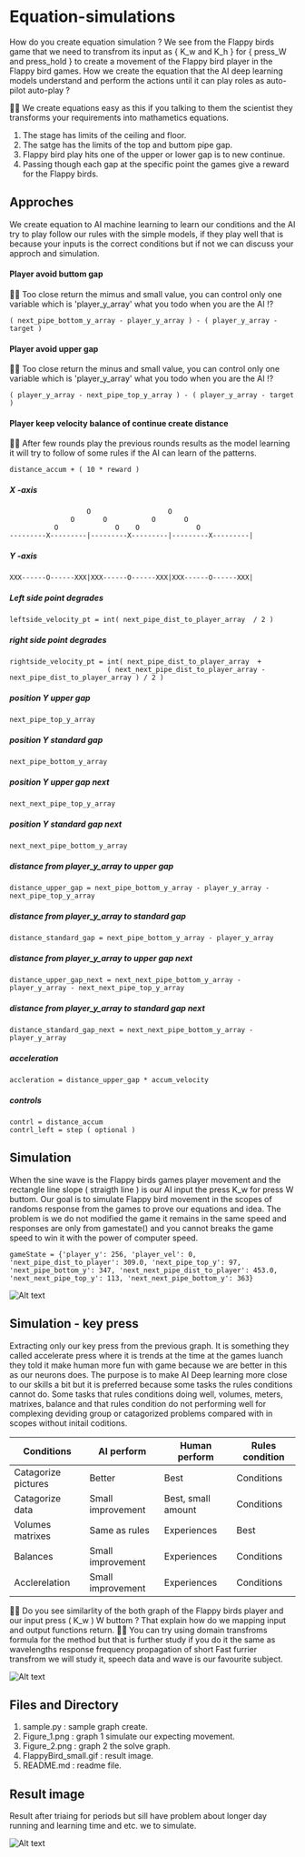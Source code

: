 # Equation-simulations
How do you create equation simulation ? We see from the Flappy birds game that we need to transfrom its input as { K_w and K_h } for { press_W and press_hold } to create a movement of the Flappy bird player in the Flappy bird games. How we create the equation that the AI deep learning models understand and perform the actions until it can play roles as auto-pilot auto-play ?

👧💬 We create equations easy as this if you talking to them the scientist they transforms your requirements into mathametics equations.
1. The stage has limits of the ceiling and floor.
2. The satge has the limits of the top and buttom pipe gap.
3. Flappy bird play hits one of the upper or lower gap is to new continue.
4. Passing though each gap at the specific point the games give a reward for the Flappy birds.

## Approches ##

We create equation to AI machine learning to learn our conditions and the AI try to play follow our rules with the simple models, if they play well that is because your inputs is the correct conditions but if not we can discuss your approch and simulation.

#### Player avoid buttom gap ####

👧💬 Too close return the mimus and small value, you can control only one variable which is 'player_y_array' what you todo when you are the AI !?
```
( next_pipe_bottom_y_array - player_y_array ) - ( player_y_array - target )
```

#### Player avoid upper gap ####

👧💬 Too close return the minus and small value, you can control only one variable which is 'player_y_array' what you todo when you are the AI !?
```
( player_y_array - next_pipe_top_y_array ) - ( player_y_array - target )
```

#### Player keep velocity balance of continue create distance ####

👧💬 After few rounds play the previous rounds results as the model learning it will try to follow of some rules if the AI can learn of the patterns.
```
distance_accum + ( 10 * reward )
```

##### X -axis	#####
 
```           
                   O                   O
               O       O           O       O
           O              O    O              O
---------X---------|---------X---------|---------X---------|
```

##### Y -axis #####

```
XXX------O------XXX|XXX------O------XXX|XXX------O------XXX|
```
	
##### Left side point degrades #####

``` 
leftside_velocity_pt = int( next_pipe_dist_to_player_array  / 2 )
``` 
	
##### right side point degrades #####

```  
rightside_velocity_pt = int( next_pipe_dist_to_player_array  + 
                        ( next_next_pipe_dist_to_player_array - next_pipe_dist_to_player_array ) / 2 ) 
``` 
	
##### position Y upper gap #####

``` 
next_pipe_top_y_array
``` 

##### position Y standard gap #####

``` 
next_pipe_bottom_y_array 
``` 

##### position Y upper gap next #####

``` 
next_next_pipe_top_y_array
``` 

##### position Y standard gap next #####

``` 
next_next_pipe_bottom_y_array
``` 
	
##### distance from player_y_array to upper gap #####

``` 
distance_upper_gap = next_pipe_bottom_y_array - player_y_array - next_pipe_top_y_array
``` 

##### distance from player_y_array to standard gap #####

``` 
distance_standard_gap = next_pipe_bottom_y_array - player_y_array
``` 

##### distance from player_y_array to upper gap next #####

``` 
distance_upper_gap_next = next_next_pipe_bottom_y_array - player_y_array - next_next_pipe_top_y_array
``` 

##### distance from player_y_array to standard gap next #####

``` 
distance_standard_gap_next = next_next_pipe_bottom_y_array - player_y_array
``` 

##### acceleration #####

``` 
accleration = distance_upper_gap * accum_velocity
``` 

##### controls #####

``` 
contrl = distance_accum
contrl_left = step ( optional )
``` 

## Simulation ##

When the sine wave is the Flappy birds games player movement and the rectangle line slope ( straigth line ) is our AI input the press K_w for press W buttom. Our goal is to simulate Flappy bird movement in the scopes of randoms response from the games to prove our equations and idea. The problem is we do not modified the game it remains in the same speed and responses are only from gamestate() and you cannot breaks the game speed to win it with the power of computer speed.

``` 
gameState = {'player_y': 256, 'player_vel': 0, 'next_pipe_dist_to_player': 309.0, 'next_pipe_top_y': 97, 
'next_pipe_bottom_y': 347, 'next_next_pipe_dist_to_player': 453.0, 'next_next_pipe_top_y': 113, 'next_next_pipe_bottom_y': 363} 
```

![Alt text](https://github.com/jkaewprateep/Equation-simulations/blob/main/Figure_1.png?raw=true "Title")

## Simulation - key press ##

Extracting only our key press from the previous graph. It is something they called accelerate press where it is trends at the time at the games luanch they told it make human more fun with game because we are better in this as our neurons does. The purpose is to make AI Deep learning more close to our skills a bit but it is preferred because some tasks the rules conditions cannot do. Some tasks that rules conditions doing well, volumes, meters, matrixes, balance and that rules condition do not performing well for complexing deviding group or catagorized problems compared with in scopes without initail coditions.

| Conditions | AI perform | Human perform | Rules condition |
| --- | --- | --- | --- |
| Catagorize pictures | Better | Best | Conditions |
| Catagorize data | Small improvement | Best, small amount | Conditions |
| Volumes matrixes | Same as rules | Experiences | Best |
| Balances | Small improvement | Experiences | Conditions |
| Acclerelation | Small improvement | Experiences | Conditions |

🐑💬 Do you see similarlity of the both graph of the Flappy birds player and our input press ( K_w ) W buttom ? That explain how do we mapping input and output functions return.
🧸💬 You can try using domain transfroms formula for the method but that is further study if you do it the same as wavelengths response frequency propagation of short Fast furrier transfrom we will study it, speech data and wave is our favourite subject.

![Alt text](https://github.com/jkaewprateep/Equation-simulations/blob/main/Figure_2.png?raw=true "Title")

## Files and Directory ##

1. sample.py : sample graph create.
2. Figure_1.png : graph 1 simulate our expecting movement.
3. Figure_2.png : graph 2 the solve graph.
4. FlappyBird_small.gif : result image.
5. README.md : readme file.

## Result image ##

Result after triaing for periods but sill have problem about longer day running and learning time and etc. we to simulate.

![Alt text](https://github.com/jkaewprateep/Equation-simulations/blob/main/FlappyBird_small.gif?raw=true "Title")

